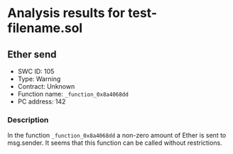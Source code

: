 # Analysis results for test-filename.sol

## Ether send
- SWC ID: 105
- Type: Warning
- Contract: Unknown
- Function name: `_function_0x8a4068dd`
- PC address: 142

### Description

In the function `_function_0x8a4068dd` a non-zero amount of Ether is sent to msg.sender.
It seems that this function can be called without restrictions.
